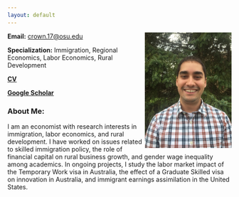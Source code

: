 ```yaml
---
layout: default
---
```

<img src = "IMG_7383.JPG" align="right" height = "260" > 






**Email:** crown.17@osu.edu 

**Specialization:** Immigration, Regional Economics, Labor Economics, Rural Development


**[CV](Crown_CV_2020.pdf)**


**[Google Scholar](https://scholar.google.com/citations?user=BmpRN8sAAAAJ&hl=en)**




### About Me:
I am an economist with research interests in immigration, labor economics, and rural development. I have worked on issues related to skilled immigration policy, the role of financial capital on rural business growth, and gender wage inequality among academics. In ongoing projects, I study the labor market impact of the Temporary Work visa in Australia, the effect of a Graduate Skilled visa on innovation in Australia, and immigrant earnings assimilation in the United States.
